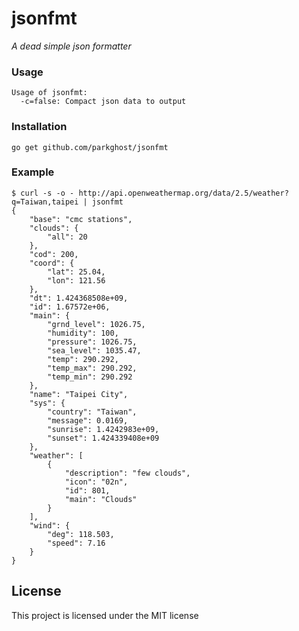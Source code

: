 jsonfmt
=======
*A dead simple json formatter*

### Usage
```text
Usage of jsonfmt:
  -c=false: Compact json data to output
```

### Installation
```
go get github.com/parkghost/jsonfmt
```

### Example
```text
$ curl -s -o - http://api.openweathermap.org/data/2.5/weather?q=Taiwan,taipei | jsonfmt
{
    "base": "cmc stations",
    "clouds": {
        "all": 20
    },
    "cod": 200,
    "coord": {
        "lat": 25.04,
        "lon": 121.56
    },
    "dt": 1.424368508e+09,
    "id": 1.67572e+06,
    "main": {
        "grnd_level": 1026.75,
        "humidity": 100,
        "pressure": 1026.75,
        "sea_level": 1035.47,
        "temp": 290.292,
        "temp_max": 290.292,
        "temp_min": 290.292
    },
    "name": "Taipei City",
    "sys": {
        "country": "Taiwan",
        "message": 0.0169,
        "sunrise": 1.4242983e+09,
        "sunset": 1.424339408e+09
    },
    "weather": [
        {
            "description": "few clouds",
            "icon": "02n",
            "id": 801,
            "main": "Clouds"
        }
    ],
    "wind": {
        "deg": 118.503,
        "speed": 7.16
    }
}
```

License
---------------------

This project is licensed under the MIT license
